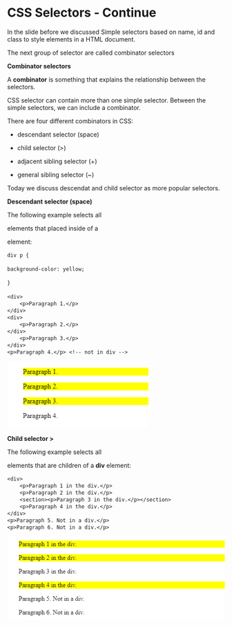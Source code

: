   

# CSS Selectors - Continue

  

In the slide before we discussed Simple selectors based on name, id and class to style elements in a HTML document.

The next group of selector are called combinator selectors


**Combinator selectors**

A **combinator** is something that explains the relationship between the selectors.
 

CSS selector can contain more than one simple selector. Between the simple selectors, we can include a combinator.
 

There are four different combinators in CSS:
  

- descendant selector (space)

- child selector (>)

- adjacent sibling selector (+)

- general sibling selector (~)

  

Today we discuss descendat and child selector as more popular selectors.
  

**Descendant selector (space)**

The following example selects all <p> elements that placed inside of a <div> element:

	div p {

	background-color: yellow;

	}

	<div>
		<p>Paragraph 1.</p>
	</div>
	<div>
		<p>Paragraph 2.</p>
	</div>
		<p>Paragraph 3.</p>
	</div>
	<p>Paragraph 4.</p> <!-- not in div -->

![](/assets/css-selector-example1.png)

**Child selector >**

The following example selects all <p> elements that are children of a **div** element:

	<div>
		<p>Paragraph 1 in the div.</p>
		<p>Paragraph 2 in the div.</p>
		<section><p>Paragraph 3 in the div.</p></section> 
		<p>Paragraph 4 in the div.</p>
	</div>
	<p>Paragraph 5. Not in a div.</p>
	<p>Paragraph 6. Not in a div.</p>

![](/assets/css-selector-example2.png)